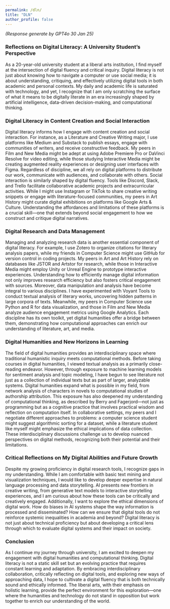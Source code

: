 ```yaml
---
permalink: /dln/
title: "DLN"
author_profile: false
---
```

*(Response generate by GPT4o 30 Jan 25)*

### Reflections on Digital Literacy: A University Student’s Perspective

As a 20-year-old university student at a liberal arts institution, I find myself at the intersection of digital fluency and critical inquiry. Digital literacy is not just about knowing how to navigate a computer or use social media; it is about understanding, critiquing, and effectively utilizing digital tools in both academic and personal contexts. My daily and academic life is saturated with technology, and yet, I recognize that I am only scratching the surface of what it means to be digitally literate in an era increasingly shaped by artificial intelligence, data-driven decision-making, and computational thinking.

### Digital Literacy in Content Creation and Social Interaction

Digital literacy informs how I engage with content creation and social interaction. For instance, as a Literature and Creative Writing major, I use platforms like Medium and Substack to publish essays, engage with communities of writers, and receive constructive feedback. My peers in Film and New Media might be adept at using Adobe Premiere Pro or DaVinci Resolve for video editing, while those studying Interactive Media might be creating augmented reality experiences or designing user interfaces with Figma. Regardless of discipline, we all rely on digital platforms to distribute our work, communicate with audiences, and collaborate with others.
Social interaction is similarly shaped by digital fluency. Tools like Discord, Slack, and Trello facilitate collaborative academic projects and extracurricular activities. While I might use Instagram or TikTok to share creative writing snippets or engage with literature-focused communities, my peers in Art History might curate digital exhibitions on platforms like Google Arts & Culture. Understanding the affordances and limitations of these platforms is a crucial skill—one that extends beyond social engagement to how we construct and critique digital narratives.

### Digital Research and Data Management

Managing and analyzing research data is another essential component of digital literacy. For example, I use Zotero to organize citations for literary analysis papers, while my friends in Computer Science might use GitHub for version control in coding projects. My peers in Art and Art History rely on databases like JSTOR and Artstor for research, while those in Interactive Media might employ Unity or Unreal Engine to prototype interactive experiences. Understanding how to efficiently manage digital information not only improves research efficiency but also fosters critical engagement with sources.
Moreover, data manipulation and analysis have become integral to various disciplines. I have experimented with Voyant Tools to conduct textual analysis of literary works, uncovering hidden patterns in large corpora of texts. Meanwhile, my peers in Computer Science use Python and R for data visualization, and those in Film and New Media analyze audience engagement metrics using Google Analytics. Each discipline has its own toolkit, yet digital humanities offer a bridge between them, demonstrating how computational approaches can enrich our understanding of literature, art, and media.

### Digital Humanities and New Horizons in Learning

The field of digital humanities provides an interdisciplinary space where traditional humanistic inquiry meets computational methods. Before taking courses in digital humanities, I viewed textual analysis as a primarily close-reading endeavor. However, through exposure to machine learning models for sentiment analysis and topic modeling, I have begun to see literature not just as a collection of individual texts but as part of larger, analyzable systems. Digital humanities expand what is possible in my field, from network analysis of characters in novels to computational studies of authorship attribution.
This exposure has also deepened my understanding of computational thinking, as described by Berry and Fagerjord—not just as programming but as a cognitive practice that involves practical wisdom and reflection on computation itself. In collaborative settings, my peers and I negotiate different approaches to problems: a computer science student might suggest algorithmic sorting for a dataset, while a literature student like myself might emphasize the ethical implications of data collection. These interdisciplinary discussions challenge us to develop nuanced perspectives on digital methods, recognizing both their potential and their limitations.

### Critical Reflections on My Digital Abilities and Future Growth

Despite my growing proficiency in digital research tools, I recognize gaps in my understanding. While I am comfortable with basic text mining and visualization techniques, I would like to develop deeper expertise in natural language processing and data storytelling. AI presents new frontiers in creative writing, from generative text models to interactive storytelling experiences, and I am curious about how these tools can be critically and creatively engaged.
Additionally, I want to explore the ethical dimensions of digital work. How do biases in AI systems shape the way information is processed and disseminated? How can we ensure that digital tools do not reinforce systemic inequalities in academia and beyond? Digital literacy is not just about technical proficiency but about developing a critical lens through which to evaluate digital systems and their impact on society.

### Conclusion

As I continue my journey through university, I am excited to deepen my engagement with digital humanities and computational thinking. Digital literacy is not a static skill set but an evolving practice that requires constant learning and adaptation. By embracing interdisciplinary collaboration, critically reflecting on digital tools, and exploring new ways of approaching data, I hope to cultivate a digital fluency that is both technically sound and ethically informed. The liberal arts, with their emphasis on holistic learning, provide the perfect environment for this exploration—one where the humanities and technology do not stand in opposition but work together to enrich our understanding of the world.